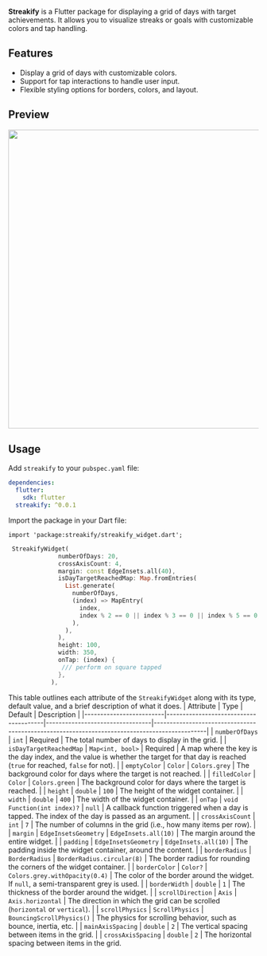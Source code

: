 **Streakify** is a Flutter package for displaying a grid of days with target achievements. It allows you to visualize streaks or goals with customizable colors and tap handling.

## Features

- Display a grid of days with customizable colors.
- Support for tap interactions to handle user input.
- Flexible styling options for borders, colors, and layout.

## Preview

<img src="https://github.com/yassine-bennkhay/streakify/blob/main/assets/showcase.gif" height="600">

## Usage

Add `streakify` to your `pubspec.yaml` file:

```yaml
dependencies:
  flutter:
    sdk: flutter
  streakify: ^0.0.1
```

Import the package in your Dart file:

```
import 'package:streakify/streakify_widget.dart';
```

```dart
 StreakifyWidget(
              numberOfDays: 20,
              crossAxisCount: 4,
              margin: const EdgeInsets.all(40),
              isDayTargetReachedMap: Map.fromEntries(
                List.generate(
                  numberOfDays,
                  (index) => MapEntry(
                    index,
                    index % 2 == 0 || index % 3 == 0 || index % 5 == 0,
                  ),
                ),
              ),
              height: 100,
              width: 350,
              onTap: (index) {
               /// perform on square tapped
              },
            ),
```

This table outlines each attribute of the `StreakifyWidget` along with its type, default value, and a brief description of what it does.
| Attribute | Type | Default | Description |
|-------------------------|---------------------------------------|---------------------------------|----------------------------------------------------------------------------------------------|
| `numberOfDays` | `int` | Required | The total number of days to display in the grid. |
| `isDayTargetReachedMap` | `Map<int, bool>` | Required | A map where the key is the day index, and the value is whether the target for that day is reached (`true` for reached, `false` for not). |
| `emptyColor` | `Color` | `Colors.grey` | The background color for days where the target is not reached. |
| `filledColor` | `Color` | `Colors.green` | The background color for days where the target is reached. |
| `height` | `double` | `100` | The height of the widget container. |
| `width` | `double` | `400` | The width of the widget container. |
| `onTap` | `void Function(int index)?` | `null` | A callback function triggered when a day is tapped. The index of the day is passed as an argument. |
| `crossAxisCount` | `int` | `7` | The number of columns in the grid (i.e., how many items per row). |
| `margin` | `EdgeInsetsGeometry` | `EdgeInsets.all(10)` | The margin around the entire widget. |
| `padding` | `EdgeInsetsGeometry` | `EdgeInsets.all(10)` | The padding inside the widget container, around the content. |
| `borderRadius` | `BorderRadius` | `BorderRadius.circular(8)` | The border radius for rounding the corners of the widget container. |
| `borderColor` | `Color?` | `Colors.grey.withOpacity(0.4)` | The color of the border around the widget. If `null`, a semi-transparent grey is used. |
| `borderWidth` | `double` | `1` | The thickness of the border around the widget. |
| `scrollDirection` | `Axis` | `Axis.horizontal` | The direction in which the grid can be scrolled (`horizontal` or `vertical`). |
| `scrollPhysics` | `ScrollPhysics` | `BouncingScrollPhysics()` | The physics for scrolling behavior, such as bounce, inertia, etc. |
| `mainAxisSpacing` | `double` | `2` | The vertical spacing between items in the grid. |
| `crossAxisSpacing` | `double` | `2` | The horizontal spacing between items in the grid.
